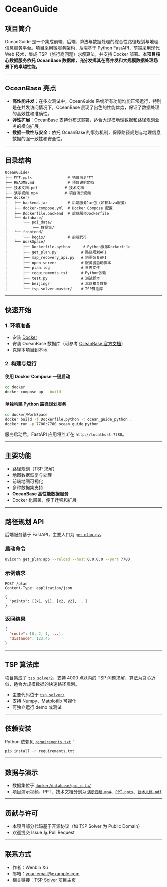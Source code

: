 # OceanGuide

## 项目简介

OceanGuide 是一个集成前端、后端、算法与数据处理的综合性路径规划与地理信息服务平台。项目采用微服务架构，后端基于 Python FastAPI，前端采用现代 Web 技术，集成 TSP（旅行商问题）求解算法，并支持 Docker 部署。**本项目核心数据服务依托 OceanBase 数据库，充分发挥其在高并发和大规模数据处理场景下的卓越性能。**

---

## OceanBase 亮点

- **高性能并发**：在多次测试中，OceanGuide 系统所有功能均能正常运行，特别是在并发访问情况下，OceanBase 展现了出色的性能优势，保证了数据处理的高效性和准确性。
- **弹性扩展**：OceanBase 支持分布式部署，适合大规模地理数据和路径规划业务的横向扩展。
- **数据一致性与安全**：依托 OceanBase 的事务机制，保障路径规划与地理信息数据的强一致性和安全性。

---

## 目录结构

```shell
OceanGuide/
├── PPT.pptx                # 项目演示PPT
├── README.md               # 项目说明文档
├── 技术文档.pdf            # 技术文档
├── 演示视频.mp4            # 项目演示视频
├── docker/
│   ├── backend.jar         # 后端服务Jar包（如有Java服务）
│   ├── docker-compose.yml  # Docker Compose 配置
│   ├── Dockerfile.backend  # 后端服务Dockerfile
│   └── database/
│       └── poi_data/
│           └── 数据集/
│   └── frontend/
│       └── kqgis/          # 前端代码
│   └── WorkSpace/
│       ├── Dockerfile.python      # Python服务Dockerfile
│       ├── get_plan.py           # 路径规划API
│       ├── map_recovery_api.py   # 地图恢复API
│       ├── open_server           # 服务器启动脚本
│       ├── plan.log              # 日志文件
│       ├── requirements.txt      # Python依赖
│       ├── test.py               # 测试脚本
│       ├── beijing/              # 北京相关数据
│       └── tsp-solver-master/    # TSP算法库
```

---

## 快速开始

### 1. 环境准备

- 安装 [Docker](https://www.docker.com/)
- 安装 OceanBase 数据库（可参考 [OceanBase 官方文档](https://www.oceanbase.com/docs/)）
- 克隆本项目到本地

### 2. 构建与运行

#### 使用 Docker Compose 一键启动

```sh
cd docker
docker-compose up --build
```

#### 单独构建 Python 路径规划服务

```sh
cd docker/WorkSpace
docker build -f Dockerfile.python -t ocean_guide_python .
docker run -p 7780:7780 ocean_guide_python
```

服务启动后，FastAPI 应用将监听在 `http://localhost:7780`。

---

## 主要功能

- 路径规划（TSP 求解）
- 地图数据恢复与处理
- 前端地图可视化
- 多种数据集支持
- **OceanBase 高性能数据服务**
- Docker 化部署，便于迁移和扩展

---

## 路径规划 API

后端服务基于 FastAPI，主要入口为 [`get_plan.py`](docker/WorkSpace/get_plan.py)。

### 启动命令

```sh
uvicorn get_plan:app --reload --host 0.0.0.0 --port 7780
```

### 示例请求

```http
POST /plan
Content-Type: application/json

{
  "points": [[x1, y1], [x2, y2], ...]
}
```

### 返回结果

```json
{
  "route": [0, 2, 1, ...],
  "distance": 123.45
}
```

---

## TSP 算法库

项目集成了 [`tsp_solver2`](docker/WorkSpace/tsp-solver-master/)，支持 4000 点以内的 TSP 问题求解，算法为贪心近似，适合大规模数据的快速路径规划。

- 主要代码位于 [`tsp_solver/`](docker/WorkSpace/tsp-solver-master/tsp_solver/)
- 支持 Numpy、Matplotlib 可视化
- 可独立运行 demo 或测试

---

## 依赖安装

Python 依赖见 [`requirements.txt`](docker/WorkSpace/requirements.txt)：

```sh
pip install -r requirements.txt
```

---

## 数据与演示

- 数据集位于 [`docker/database/poi_data/`](docker/database/poi_data/)
- 项目演示视频、PPT、技术文档分别为 [`演示视频.mp4`](演示视频.mp4)、[`PPT.pptx`](PPT.pptx)、[`技术文档.pdf`](技术文档.pdf)

---

## 贡献与许可

- 本项目部分代码基于开源协议（如 TSP Solver 为 Public Domain）
- 欢迎提交 Issue 与 Pull Request

---

## 联系方式

- 作者：Wenbin Xu
- 邮箱：<your-email@example.com>
- 相关链接：[TSP Solver 项目主页](https://github.com/dmishin/tsp-solver)
